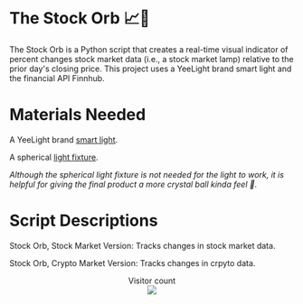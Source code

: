 # The Stock Orb :chart_with_upwards_trend::crystal_ball:
The Stock Orb is a Python script that creates a real-time visual indicator of percent changes stock market data (i.e., a stock market lamp) relative to the prior day's closing price. This project uses a YeeLight brand smart light and the financial API Finnhub.

# Materials Needed
A YeeLight brand [smart light](https://www.amazon.com/dp/B09B91X2XQ).

A spherical [light fixture](https://www.amazon.com/gp/product/B00EMBZISM/).

*Although the spherical light fixture is not needed for the light to work, it is helpful for giving the final product a more crystal ball kinda feel :crystal_ball:.*

# Script Descriptions
Stock Orb, Stock Market Version: Tracks changes in stock market data.

Stock Orb, Crypto Market Version: Tracks changes in crpyto data.


<p align="center"> 
  Visitor count<br>
  <img src="https://profile-counter.glitch.me/NoahAdamSperling/count.svg" />
</p>
